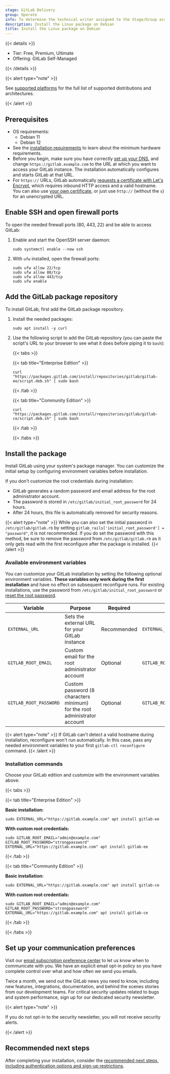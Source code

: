 ```yaml
---
stage: GitLab Delivery
group: Operate
info: To determine the technical writer assigned to the Stage/Group associated with this page, see https://handbook.gitlab.com/handbook/product/ux/technical-writing/#assignments
description: Install the Linux package on Debian
title: Install the Linux package on Debian
---
```


{{< details >}}

- Tier: Free, Premium, Ultimate
- Offering: GitLab Self-Managed

{{< /details >}}

{{< alert type="note" >}}

See [supported platforms](_index.md#supported-platforms) for the full list of
supported distributions and architectures.

{{< /alert >}}

## Prerequisites

- OS requirements:
  - Debian 11
  - Debian 12
- See the [installation requirements](../requirements.md) to learn about the
  minimum hardware requirements.
- Before you begin, make sure you have correctly
  [set up your DNS](https://docs.gitlab.com/omnibus/settings/dns),
  and change `https://gitlab.example.com` to the URL at which you want to access
  your GitLab instance. The installation automatically configures and starts
  GitLab at that URL.
- For `https://` URLs, GitLab automatically
  [requests a certificate with Let's Encrypt](https://docs.gitlab.com/omnibus/settings/ssl/#enable-the-lets-encrypt-integration),
  which requires inbound HTTP access and a valid hostname. You can also use
  [your own certificate](https://docs.gitlab.com/omnibus/settings/ssl/#configure-https-manually),
  or just use `http://` (without the `s`) for an unencrypted URL.

## Enable SSH and open firewall ports

To open the needed firewall ports (80, 443, 22) and be able to access GitLab:

1. Enable and start the OpenSSH server daemon:

   ```shell
   sudo systemctl enable --now ssh
   ```

1. With `ufw` installed, open the firewall ports:

   ```shell
   sudo ufw allow 22/tcp
   sudo ufw allow 80/tcp
   sudo ufw allow 443/tcp
   sudo ufw enable
   ```

## Add the GitLab package repository

To install GitLab, first add the GitLab package repository.

1. Install the needed packages:

   ```shell
   sudo apt install -y curl
   ```

1. Use the following script to add the GitLab repository (you can paste the
   script's URL to your browser to see what it does before piping it to
   `bash`):

   {{< tabs >}}

   {{< tab title="Enterprise Edition" >}}

   ```shell
   curl "https://packages.gitlab.com/install/repositories/gitlab/gitlab-ee/script.deb.sh" | sudo bash
   ```

   {{< /tab >}}

   {{< tab title="Community Edition" >}}

   ```shell
   curl "https://packages.gitlab.com/install/repositories/gitlab/gitlab-ce/script.deb.sh" | sudo bash
   ```

   {{< /tab >}}

   {{< /tabs >}}

## Install the package

Install GitLab using your system's package manager. You can customize the
initial setup by configuring environment variables before installation.

If you don't customize the root credentials during installation:

- GitLab generates a random password and email address for the root
  administrator account.
- The password is stored in `/etc/gitlab/initial_root_password` for 24 hours.
- After 24 hours, this file is automatically removed for security reasons.

{{< alert type="note" >}}
While you can also set the initial password in `/etc/gitlab/gitlab.rb` by setting
`gitlab_rails['initial_root_password'] = "password"`, it is not recommended. If
you do set the password with this method, be sure to remove the password from
`/etc/gitlab/gitlab.rb` as it only gets read with the first reconfigure after
the package is installed.
{{< /alert >}}

### Available environment variables

You can customize your GitLab installation by setting the following optional
environment variables. **These variables only work during the first
installation** and have no effect on subsequent reconfigure runs. For existing
installations, use the password from `/etc/gitlab/initial_root_password` or
[reset the root password](../../security/reset_user_password.md).

| Variable | Purpose | Required | Example |
|----------|---------|----------|---------|
| `EXTERNAL_URL` | Sets the external URL for your GitLab instance | Recommended | `EXTERNAL_URL="https://gitlab.example.com"` |
| `GITLAB_ROOT_EMAIL` | Custom email for the root administrator account | Optional | `GITLAB_ROOT_EMAIL="admin@example.com"` |
| `GITLAB_ROOT_PASSWORD` | Custom password (8 characters minimum) for the root administrator account | Optional | `GITLAB_ROOT_PASSWORD="strongpassword"` |

{{< alert type="note" >}}
If GitLab can't detect a valid hostname during installation, reconfigure won't run automatically. In this case, pass any needed environment variables to your first `gitlab-ctl reconfigure` command.
{{< /alert >}}

### Installation commands

Choose your GitLab edition and customize with the environment variables above:

{{< tabs >}}

{{< tab title="Enterprise Edition" >}}

**Basic installation:**

```shell
sudo EXTERNAL_URL="https://gitlab.example.com" apt install gitlab-ee
```

**With custom root credentials:**

```shell
sudo GITLAB_ROOT_EMAIL="admin@example.com" GITLAB_ROOT_PASSWORD="strongpassword" EXTERNAL_URL="https://gitlab.example.com" apt install gitlab-ee
```

{{< /tab >}}

{{< tab title="Community Edition" >}}

**Basic installation:**

```shell
sudo EXTERNAL_URL="https://gitlab.example.com" apt install gitlab-ce
```

**With custom root credentials:**

```shell
sudo GITLAB_ROOT_EMAIL="admin@example.com" GITLAB_ROOT_PASSWORD="strongpassword" EXTERNAL_URL="https://gitlab.example.com" apt install gitlab-ce
```

{{< /tab >}}

{{< /tabs >}}

## Set up your communication preferences

Visit our [email subscription preference center](https://about.gitlab.com/company/preference-center/)
to let us know when to communicate with you. We have an explicit email opt-in
policy so you have complete control over what and how often we send you emails.

Twice a month, we send out the GitLab news you need to know, including new
features, integrations, documentation, and behind the scenes stories from our development teams.
For critical security updates related to bugs and system performance, sign up
for our dedicated security newsletter.

{{< alert type="note" >}}

If you do not opt-in to the security newsletter, you will not receive security alerts.

{{< /alert >}}

## Recommended next steps

After completing your installation, consider the
[recommended next steps, including authentication options and sign-up restrictions](../next_steps.md).
